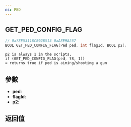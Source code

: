 ```yaml
---
ns: PED
---
```

## GET_PED_CONFIG_FLAG

```c
// 0x7EE53118C892B513 0xABE98267
BOOL GET_PED_CONFIG_FLAG(Ped ped, int flagId, BOOL p2);
```

```
p2 is always 1 in the scripts.  
if (GET_PED_CONFIG_FLAG(ped, 78, 1))  
= returns true if ped is aiming/shooting a gun  
```

## 參數
* **ped**: 
* **flagId**: 
* **p2**: 

## 返回值
